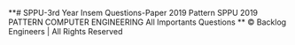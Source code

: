 **# SPPU-3rd Year Insem Questions-Paper 2019 Pattern
SPPU 2019 PATTERN COMPUTER ENGINEERING All Importants Questions **
© Backlog Engineers | All Rights Reserved


